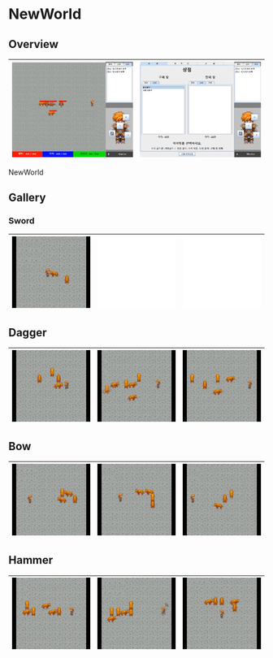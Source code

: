 # NewWorld
## Overview
![demo](docs/images/demo1.gif)|![demo](docs/images/demo2.gif)
:---:|:---:

NewWorld

## Gallery
### Sword
![demo](docs/images/sword.gif)|![demo](docs/images/empty.png)|![demo](docs/images/empty.png)
:---:|:---:|:---:

## Dagger
![demo](docs/images/dagger1.gif)|![demo](docs/images/dagger2.gif)|![demo](docs/images/dagger3.gif)
:---:|:---:|:---:

## Bow
![demo](docs/images/bow1.gif)|![demo](docs/images/bow2.gif)|![demo](docs/images/bow3.gif)
:---:|:---:|:---:

## Hammer
![demo](docs/images/hammer1.gif)|![demo](docs/images/hammer2.gif)|![demo](docs/images/hammer3.gif)
:---:|:---:|:---:
